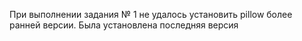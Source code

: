 При выполнении задания № 1 
не удалось установить pillow более ранней версии.
Была установлена последняя версия